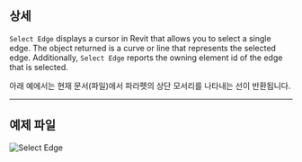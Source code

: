 ## 상세

`Select Edge` displays a cursor in Revit that allows you to select a single edge. The object returned is a curve or line that represents the selected edge. Additionally, `Select Edge` reports the owning element id of the edge that is selected.

아래 예에서는 현재 문서(파일)에서 파라펫의 상단 모서리를 나타내는 선이 반환됩니다.

___
## 예제 파일

![Select Edge](./Dynamo.Nodes.DSEdgeSelection_img.jpg)
